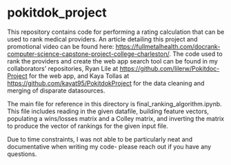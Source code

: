 # pokitdok_project

This repository contains code for performing a rating calculation that can be used to rank medical providers. An article detailing this project and promotional video can be found here: https://fullmetalhealth.com/docrank-computer-science-capstone-project-college-charleston/. The code used to rank the providers and create the web app search tool can be found in my collaborators' repositories, Ryan Lile at https://github.com/lilerw/Pokitdoc-Project for the web app, and Kaya Tollas at https://github.com/kayat95/PokitdokProject for the data cleaning and merging of disparate datasources.

The main file for reference in this directory is final_ranking_algorithm.ipynb. This file includes reading in the given datafile, building feature vectors, populating a wins/losses matrix and a Colley matrix, and inverting the matrix to produce the vector of rankings for the given input file.

Due to time constraints, I was not able to be particularly neat and documentative when writing my code- please reach out if you have any questions.
